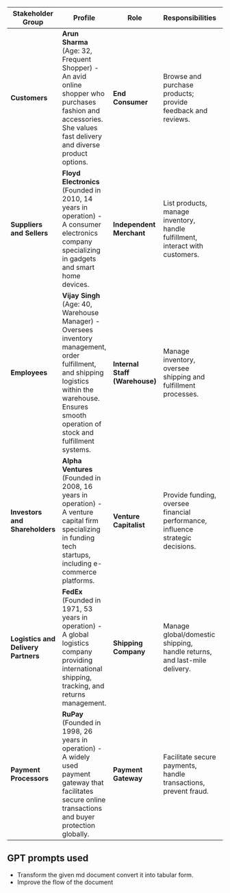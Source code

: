 | **Stakeholder Group**           | **Profile** | **Role**                                  | **Responsibilities**                                                     | **Impact on Platform**                                          | **Qualifications**                                                | **Category**   |
|----------------------------------|-------------|-------------------------------------------|-------------------------------------------------------------------------|-----------------------------------------------------------------|-------------------------------------------------------------------|----------------|
| **Customers**                    | **Arun Sharma** (Age: 32, Frequent Shopper) - An avid online shopper who purchases fashion and accessories. She values fast delivery and diverse product options. | **End Consumer** | Browse and purchase products; provide feedback and reviews. | Drives sales, brand loyalty, and platform growth. | Digital literacy, online shopping experience. | External       |
| **Suppliers and Sellers**        | **Floyd Electronics** (Founded in 2010, 14 years in operation) - A consumer electronics company specializing in gadgets and smart home devices. | **Independent Merchant** | List products, manage inventory, handle fulfillment, interact with customers. | Contribute to product range, pricing, and platform growth. | Product knowledge, inventory management, customer service. | External       |
| **Employees**                     | **Vijay Singh** (Age: 40, Warehouse Manager) - Oversees inventory management, order fulfillment, and shipping logistics within the warehouse. Ensures smooth operation of stock and fulfillment systems. | **Internal Staff (Warehouse)** | Manage inventory, oversee shipping and fulfillment processes. | Impacts fulfillment accuracy and shipping speed. | Inventory management, attention to detail, logistical skills. | Internal       |
| **Investors and Shareholders**   | **Alpha Ventures** (Founded in 2008, 16 years in operation) - A venture capital firm specializing in funding tech startups, including e-commerce platforms. | **Venture Capitalist** | Provide funding, oversee financial performance, influence strategic decisions. | Influence company strategy, growth, and profitability. | Financial expertise, strategic vision, risk management. | External       |
| **Logistics and Delivery Partners** | **FedEx** (Founded in 1971, 53 years in operation) - A global logistics company providing international shipping, tracking, and returns management. | **Shipping Company** | Manage global/domestic shipping, handle returns, and last-mile delivery. | Affects shipping speed, reliability, and customer experience. | Logistics expertise, global shipping, customer service. | External       |
| **Payment Processors**           | **RuPay** (Founded in 1998, 26 years in operation) - A widely used payment gateway that facilitates secure online transactions and buyer protection globally. | **Payment Gateway** | Facilitate secure payments, handle transactions, prevent fraud. | Ensure secure financial transactions, affect conversion rates, and build customer trust. | Financial systems knowledge, cybersecurity, compliance standards. | External       |



## GPT prompts used
- Transform the given md document convert it into tabular form.
- Improve the flow of the document